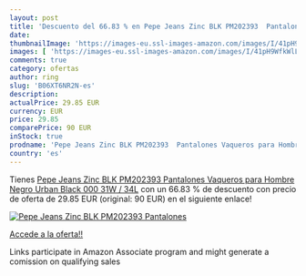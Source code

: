 ```yaml
---
layout: post
title: 'Descuento del 66.83 % en Pepe Jeans Zinc BLK PM202393  Pantalones'
date: 
thumbnailImage: 'https://images-eu.ssl-images-amazon.com/images/I/41pH9WfkWlL._SL200_.jpg'
images: [ 'https://images-eu.ssl-images-amazon.com/images/I/41pH9WfkWlL._SL200_.jpg' ]
comments: true
category: ofertas
author: ring
slug: 'B06XT6NR2N-es'
description:
actualPrice: 29.85 EUR
currency: EUR
price: 29.85
comparePrice: 90 EUR
inStock: true
prodname: 'Pepe Jeans Zinc BLK PM202393  Pantalones Vaqueros para Hombre  Negro  Urban Black 000   31W / 34L'
country: 'es'
---
```


Tienes [Pepe Jeans Zinc BLK PM202393  Pantalones Vaqueros para Hombre  Negro  Urban Black 000   31W / 34L](https://www.amazon.es/dp/B06XT6NR2N/?tag=tolees-21) con un 66.83 % de descuento con precio de oferta de 29.85 EUR (original: 90 EUR) en el siguiente enlace!

[![Pepe Jeans Zinc BLK PM202393  Pantalones](https://images-eu.ssl-images-amazon.com/images/I/41pH9WfkWlL._SL200_.jpg)](https://www.amazon.es/dp/B06XT6NR2N/?tag=tolees-21)

[Accede a la oferta!!](https://www.amazon.es/dp/B06XT6NR2N/?tag=tolees-21)

Links participate in Amazon Associate program and might generate a comission on qualifying sales


